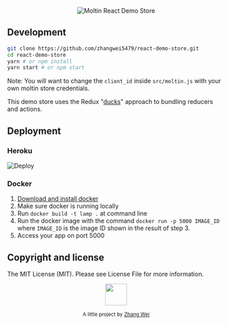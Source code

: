 <p align="center">
  <a>
    <img src="https://i.imgur.com/B1EZxsB.png" alt="Moltin React Demo Store" />
  </a>
</p>

## Development

```bash
git clone https://github.com/zhangwei5479/react-demo-store.git
cd react-demo-store
yarn # or npm install
yarn start # or npm start
```

Note: You will want to change the `client_id` inside `src/moltin.js` with your own moltin store credentials.

This demo store uses the Redux "[ducks](https://github.com/erikras/ducks-modular-redux)" approach to bundling reducers and actions.

## Deployment

### Heroku

![Deploy](https://www.herokucdn.com/deploy/button.png)

### Docker

1. [Download and install docker](https://docs.docker.com/engine/installation/)
2. Make sure docker is running locally
3. Run `docker build -t lamp .` at command line
4. Run the docker image with the command `docker run -p 5000 IMAGE_ID` where `IMAGE_ID` is the image ID shown in the result of step 3.
5. Access your app on port 5000

## Copyright and license

The MIT License (MIT). Please see License File for more information.
<p align="center"><img src="https://avatars3.githubusercontent.com/u/47307975?s=400&u=5d3a6ad302503c236b60f5d85a0e32d564898838&v=4" width="50" height="50"/></p>
<p align="center">
  <sub>A little project by <a href="https://github.com/zhangwei5479">Zhang Wei</a></sub>
</p>
</p>
